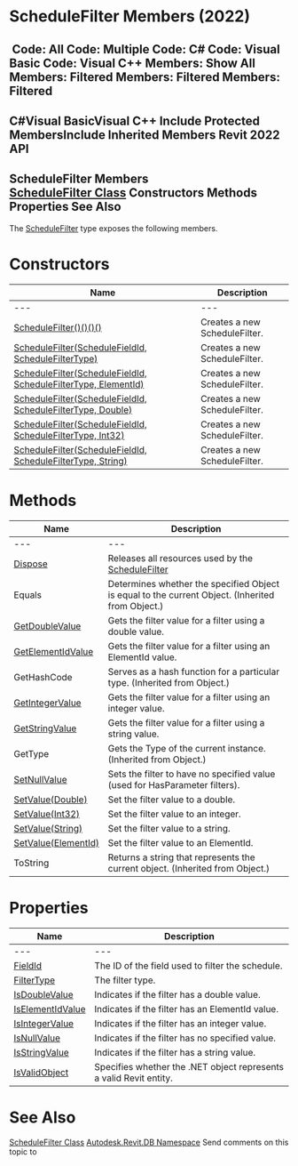 # ScheduleFilter Members (2022)

﻿
 Code: All Code: Multiple Code: C# Code: Visual Basic Code: Visual C++  Members: Show All Members: Filtered Members: Filtered Members: Filtered   
---  
C#Visual BasicVisual C++
Include Protected MembersInclude Inherited Members
Revit 2022 API  
---  
ScheduleFilter Members  
[ScheduleFilter Class](a5dfec9f-1efd-b507-d079-eabcbf5032f8.md "ScheduleFilter Class") Constructors Methods Properties See Also  
---  
The [ScheduleFilter](a5dfec9f-1efd-b507-d079-eabcbf5032f8.md "ScheduleFilter Class") type exposes the following members.
# Constructors
| Name | Description |
| --- | --- |
| --- | --- | --- |
| [ScheduleFilter()()()()](aa3c48a1-94c7-a3dd-1b20-faa87fe1a23e.md "ScheduleFilter Constructor") | Creates a new ScheduleFilter. |
| [ScheduleFilter(ScheduleFieldId, ScheduleFilterType)](cdde2306-7abe-15d5-dc37-39b23f916dbd.md "ScheduleFilter Constructor \(ScheduleFieldId, ScheduleFilterType\)") | Creates a new ScheduleFilter. |
| [ScheduleFilter(ScheduleFieldId, ScheduleFilterType, ElementId)](4ac7ace5-54dd-ef66-3e7d-b9503c5a7f75.md "ScheduleFilter Constructor \(ScheduleFieldId, ScheduleFilterType, ElementId\)") | Creates a new ScheduleFilter. |
| [ScheduleFilter(ScheduleFieldId, ScheduleFilterType, Double)](1eedd87b-7ab3-e586-411d-241c5fa15eca.md "ScheduleFilter Constructor \(ScheduleFieldId, ScheduleFilterType, Double\)") | Creates a new ScheduleFilter. |
| [ScheduleFilter(ScheduleFieldId, ScheduleFilterType, Int32)](979e8984-99f3-587c-648d-9dd21db7ef90.md "ScheduleFilter Constructor \(ScheduleFieldId, ScheduleFilterType, Int32\)") | Creates a new ScheduleFilter. |
| [ScheduleFilter(ScheduleFieldId, ScheduleFilterType, String)](6ec07804-d396-ad9b-d0b8-08b37b3b9ae7.md "ScheduleFilter Constructor \(ScheduleFieldId, ScheduleFilterType, String\)") | Creates a new ScheduleFilter. |

# Methods
| Name | Description |
| --- | --- |
| --- | --- | --- |
| [Dispose](6830e4c4-13dc-5e85-5d0c-715de0a52bf1.md "Dispose Method") | Releases all resources used by the [ScheduleFilter](a5dfec9f-1efd-b507-d079-eabcbf5032f8.md "ScheduleFilter Class") |
| Equals | Determines whether the specified Object is equal to the current Object. (Inherited from Object.) |
| [GetDoubleValue](9c1cce12-0cf2-35d6-0a3d-fe9caff8faf0.md "GetDoubleValue Method") | Gets the filter value for a filter using a double value. |
| [GetElementIdValue](3ee4da28-2a21-f9a3-0b58-03286ec21bfc.md "GetElementIdValue Method") | Gets the filter value for a filter using an ElementId value. |
| GetHashCode | Serves as a hash function for a particular type.  (Inherited from Object.) |
| [GetIntegerValue](f2fc20ab-05c6-2b2c-80dd-86a93d0ddd4c.md "GetIntegerValue Method") | Gets the filter value for a filter using an integer value. |
| [GetStringValue](1bd344af-4984-367d-f8a6-769f7fb0d093.md "GetStringValue Method") | Gets the filter value for a filter using a string value. |
| GetType | Gets the Type of the current instance. (Inherited from Object.) |
| [SetNullValue](2c193a4c-37fd-0b4d-a026-d9dfd773c16b.md "SetNullValue Method") | Sets the filter to have no specified value (used for HasParameter filters). |
| [SetValue(Double)](c510b2ca-b22d-789f-b329-58efd5713da0.md "SetValue Method \(Double\)") | Set the filter value to a double. |
| [SetValue(Int32)](2f52924c-8851-6512-c2b0-28205a799c21.md "SetValue Method \(Int32\)") | Set the filter value to an integer. |
| [SetValue(String)](9556c7a1-1bf9-2844-3357-ada1c0f653de.md "SetValue Method \(String\)") | Set the filter value to a string. |
| [SetValue(ElementId)](768e344c-4e15-866f-4cb1-84fe74d549d3.md "SetValue Method \(ElementId\)") | Set the filter value to an ElementId. |
| ToString | Returns a string that represents the current object. (Inherited from Object.) |

# Properties
| Name | Description |
| --- | --- |
| --- | --- | --- |
| [FieldId](c11c4781-9acd-baf9-692d-93bf4ab9c86e.md "FieldId Property") | The ID of the field used to filter the schedule. |
| [FilterType](bbf3558f-d6a6-1f19-1f89-d51e68072baa.md "FilterType Property") | The filter type. |
| [IsDoubleValue](27d2efc3-39f8-ba90-06e3-454c7889284c.md "IsDoubleValue Property") | Indicates if the filter has a double value. |
| [IsElementIdValue](e96b8bef-b3e3-1a77-f2f5-4ec524f9fcd6.md "IsElementIdValue Property") | Indicates if the filter has an ElementId value. |
| [IsIntegerValue](7e3e7135-4c1a-2c8b-1e77-15dcf80ec72e.md "IsIntegerValue Property") | Indicates if the filter has an integer value. |
| [IsNullValue](40a03966-e5bd-237c-121c-23e9b28b5a82.md "IsNullValue Property") | Indicates if the filter has no specified value. |
| [IsStringValue](6f4ef6ca-b44c-dd64-32e1-dd1bc236f89a.md "IsStringValue Property") | Indicates if the filter has a string value. |
| [IsValidObject](eb738886-34c0-5603-c330-e94a88927381.md "IsValidObject Property") | Specifies whether the .NET object represents a valid Revit entity. |

# See Also
[ScheduleFilter Class](a5dfec9f-1efd-b507-d079-eabcbf5032f8.md "ScheduleFilter Class")
[Autodesk.Revit.DB Namespace](87546ba7-461b-c646-cbb1-2cb8f5bff8b2.md "Autodesk.Revit.DB Namespace")
Send comments on this topic to 